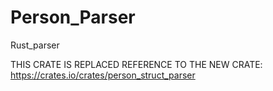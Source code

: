 # Person_Parser

Rust_parser

THIS CRATE IS REPLACED
REFERENCE TO THE NEW CRATE:
https://crates.io/crates/person_struct_parser
